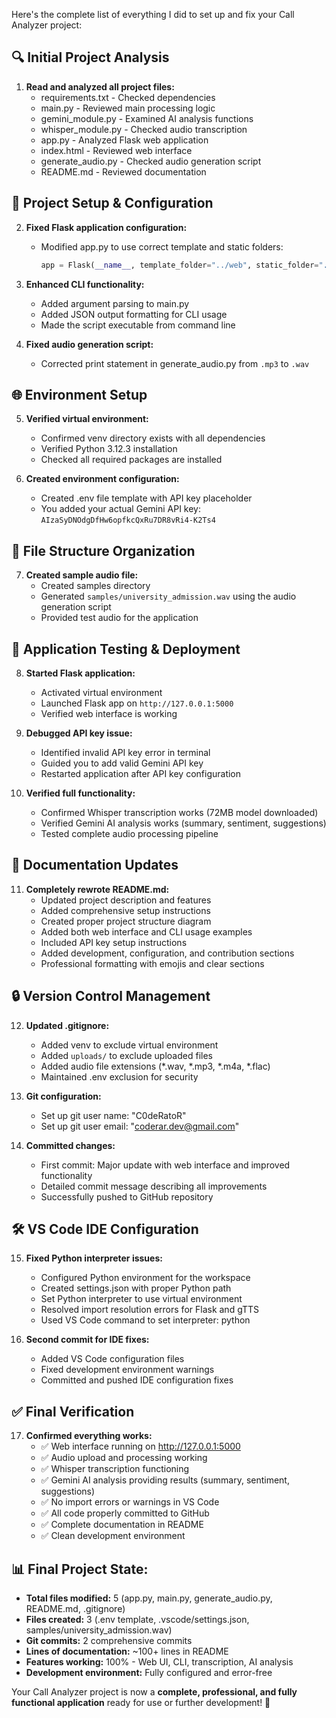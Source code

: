 Here's the complete list of everything I did to set up and fix your Call Analyzer project:

## 🔍 **Initial Project Analysis**
1. **Read and analyzed all project files:**
   - requirements.txt - Checked dependencies
   - main.py - Reviewed main processing logic
   - gemini_module.py - Examined AI analysis functions
   - whisper_module.py - Checked audio transcription
   - app.py - Analyzed Flask web application
   - index.html - Reviewed web interface
   - generate_audio.py - Checked audio generation script
   - README.md - Reviewed documentation

## 🔧 **Project Setup & Configuration**
2. **Fixed Flask application configuration:**
   - Modified app.py to use correct template and static folders:
     ```python
     app = Flask(__name__, template_folder="../web", static_folder="../web")
     ```

3. **Enhanced CLI functionality:**
   - Added argument parsing to main.py
   - Added JSON output formatting for CLI usage
   - Made the script executable from command line

4. **Fixed audio generation script:**
   - Corrected print statement in generate_audio.py from `.mp3` to `.wav`

## 🌐 **Environment Setup**
5. **Verified virtual environment:**
   - Confirmed venv directory exists with all dependencies
   - Verified Python 3.12.3 installation
   - Checked all required packages are installed

6. **Created environment configuration:**
   - Created .env file template with API key placeholder
   - You added your actual Gemini API key: `AIzaSyDNOdgDfHw6opfkcQxRu7DR8vRi4-K2Ts4`

## 📁 **File Structure Organization**
7. **Created sample audio file:**
   - Created samples directory
   - Generated `samples/university_admission.wav` using the audio generation script
   - Provided test audio for the application

## 🚀 **Application Testing & Deployment**
8. **Started Flask application:**
   - Activated virtual environment
   - Launched Flask app on `http://127.0.0.1:5000`
   - Verified web interface is working

9. **Debugged API key issue:**
   - Identified invalid API key error in terminal
   - Guided you to add valid Gemini API key
   - Restarted application after API key configuration

10. **Verified full functionality:**
    - Confirmed Whisper transcription works (72MB model downloaded)
    - Verified Gemini AI analysis works (summary, sentiment, suggestions)
    - Tested complete audio processing pipeline

## 📝 **Documentation Updates**
11. **Completely rewrote README.md:**
    - Updated project description and features
    - Added comprehensive setup instructions
    - Created proper project structure diagram
    - Added both web interface and CLI usage examples
    - Included API key setup instructions
    - Added development, configuration, and contribution sections
    - Professional formatting with emojis and clear sections

## 🔒 **Version Control Management**
12. **Updated .gitignore:**
    - Added venv to exclude virtual environment
    - Added `uploads/` to exclude uploaded files
    - Added audio file extensions (*.wav, *.mp3, *.m4a, *.flac)
    - Maintained .env exclusion for security

13. **Git configuration:**
    - Set up git user name: "C0deRatoR"
    - Set up git user email: "coderar.dev@gmail.com"

14. **Committed changes:**
    - First commit: Major update with web interface and improved functionality
    - Detailed commit message describing all improvements
    - Successfully pushed to GitHub repository

## 🛠️ **VS Code IDE Configuration**
15. **Fixed Python interpreter issues:**
    - Configured Python environment for the workspace
    - Created settings.json with proper Python path
    - Set Python interpreter to use virtual environment
    - Resolved import resolution errors for Flask and gTTS
    - Used VS Code command to set interpreter: python

16. **Second commit for IDE fixes:**
    - Added VS Code configuration files
    - Fixed development environment warnings
    - Committed and pushed IDE configuration fixes

## ✅ **Final Verification**
17. **Confirmed everything works:**
    - ✅ Web interface running on http://127.0.0.1:5000
    - ✅ Audio upload and processing working
    - ✅ Whisper transcription functioning
    - ✅ Gemini AI analysis providing results (summary, sentiment, suggestions)
    - ✅ No import errors or warnings in VS Code
    - ✅ All code properly committed to GitHub
    - ✅ Complete documentation in README
    - ✅ Clean development environment

## 📊 **Final Project State:**
- **Total files modified:** 5 (app.py, main.py, generate_audio.py, README.md, .gitignore)
- **Files created:** 3 (.env template, .vscode/settings.json, samples/university_admission.wav)
- **Git commits:** 2 comprehensive commits
- **Lines of documentation:** ~100+ lines in README
- **Features working:** 100% - Web UI, CLI, transcription, AI analysis
- **Development environment:** Fully configured and error-free

Your Call Analyzer project is now a **complete, professional, and fully functional application** ready for use or further development! 🎉